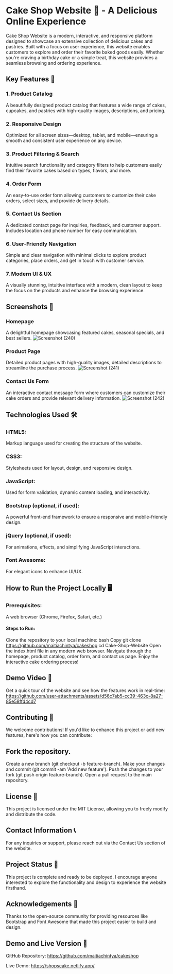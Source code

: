 # Cake Shop Website 🍰 - A Delicious Online Experience
Cake Shop Website is a modern, interactive, and responsive platform designed to showcase an extensive collection of delicious cakes and pastries. Built with a focus on user experience, this website enables customers to explore and order their favorite baked goods easily. Whether you're craving a birthday cake or a simple treat, this website provides a seamless browsing and ordering experience.

## Key Features 🚀
### 1. Product Catalog
A beautifully designed product catalog that features a wide range of cakes, cupcakes, and pastries with high-quality images, descriptions, and pricing.

### 2. Responsive Design
Optimized for all screen sizes—desktop, tablet, and mobile—ensuring a smooth and consistent user experience on any device.

### 3. Product Filtering & Search
Intuitive search functionality and category filters to help customers easily find their favorite cakes based on types, flavors, and more.

### 4. Order Form
An easy-to-use order form allowing customers to customize their cake orders, select sizes, and provide delivery details.

### 5. Contact Us Section
A dedicated contact page for inquiries, feedback, and customer support. Includes location and phone number for easy communication.

### 6. User-Friendly Navigation
Simple and clear navigation with minimal clicks to explore product categories, place orders, and get in touch with customer service.

### 7. Modern UI & UX
A visually stunning, intuitive interface with a modern, clean layout to keep the focus on the products and enhance the browsing experience.

## Screenshots 📸
### Homepage
A delightful homepage showcasing featured cakes, seasonal specials, and best sellers.
![Screenshot (240)](https://github.com/user-attachments/assets/b0f3c9b8-b10a-4aba-a1a0-e4fa7c09a211)

### Product Page
Detailed product pages with high-quality images, detailed descriptions to streamline the purchase process.
![Screenshot (241)](https://github.com/user-attachments/assets/b80520dd-d8d4-4691-809a-e034cf532890)

### Contact Us Form
An interactive contact message form where customers can customize their cake orders and provide relevant delivery information.
![Screenshot (242)](https://github.com/user-attachments/assets/0058a33f-7f2c-4bfc-af06-05d1962efe15)

## Technologies Used 🛠️
### HTML5: 
Markup language used for creating the structure of the website.
### CSS3: 
Stylesheets used for layout, design, and responsive design.
### JavaScript: 
Used for form validation, dynamic content loading, and interactivity.
### Bootstrap (optional, if used): 
A powerful front-end framework to ensure a responsive and mobile-friendly design.
### jQuery (optional, if used): 
For animations, effects, and simplifying JavaScript interactions.
### Font Awesome: 
For elegant icons to enhance UI/UX.
## How to Run the Project Locally 🖥️
### Prerequisites:
A web browser (Chrome, Firefox, Safari, etc.)
#### Steps to Run:
Clone the repository to your local machine:
bash
Copy
git clone https://github.com/maitiachintya/cakeshop
cd Cake-Shop-Website
Open the index.html file in any modern web browser.
Navigate through the homepage, product catalog, order form, and contact us page.
Enjoy the interactive cake ordering process!
## Demo Video 🎥
Get a quick tour of the website and see how the features work in real-time:
https://github.com/user-attachments/assets/d56c7ab5-cc39-463c-8a27-85e58ffd4cd7

## Contributing 🤝
We welcome contributions! If you'd like to enhance this project or add new features, here's how you can contribute:

## Fork the repository.
Create a new branch (git checkout -b feature-branch).
Make your changes and commit (git commit -am 'Add new feature').
Push the changes to your fork (git push origin feature-branch).
Open a pull request to the main repository.
## License 📄
This project is licensed under the MIT License, allowing you to freely modify and distribute the code.

## Contact Information 📞
For any inquiries or support, please reach out via the Contact Us section of the website.
## Project Status 📍
This project is complete and ready to be deployed. I encourage anyone interested to explore the functionality and design to experience the website firsthand.

## Acknowledgements 🙏
Thanks to the open-source community for providing resources like Bootstrap and Font Awesome that made this project easier to build and design.
## Demo and Live Version 🚀
GitHub Repository: https://github.com/maitiachintya/cakeshop

Live Demo: https://shopscake.netlify.app/
